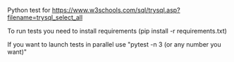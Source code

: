 Python test for https://www.w3schools.com/sql/trysql.asp?filename=trysql_select_all

To run tests you need to install requirements (pip install -r requirements.txt)

If you want to launch tests in parallel use "pytest -n 3 (or any number you want)"
